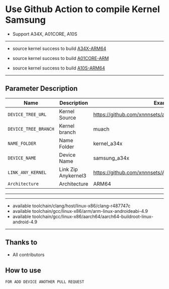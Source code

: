 # Use Github Action to compile Kernel Samsung

- Support A34X, A01CORE, A10S

---

* source kernel success to build [A34X-ARM64](https://github.com/xnnnsets/android_kernel_samsung_a34x)

* source kernel success to build [A01CORE-ARM](https://github.com/xnnnsets/android_kernel_samsung_a01core)

* source kernel success to build [A10S-ARM64](https://github.com/xnnnsets/android_kernel_samsung_a10s)

---

## Parameter Description

| Name | Description | Example |
| ------------ | -------------------- | ------------ |
| `DEVICE_TREE_URL` | Kernel Source | https://github.com/xnnnsets/android_kernel_samsung_a34x |
| `DEVICE_TREE_BRANCH` | Kernel branch | muach |
| `NAME_FOLDER` | Name Folder | kernel_a34x |
| `DEVICE_NAME` | Device Name | samsung_a34x |
| `LINK_ANY_KERNEL` | Link Zip Anykernel3 | https://github.com/xnnnsets/AnyKernel3 |
| `Architecture` | Architecture | ARM64 |
-----

---
* available toolchain/clang/host/linux-x86/clang-r487747c
* available toolchain/gcc/linux-x86/arm/arm-linux-androideabi-4.9
* available toolchain/gcc/linux-x86/aarch64/aarch64-buildroot-linux-android-4.9
---

## Thanks to
- All contributors

## How to use
```
FOR ADD DEVICE ANOTHER PULL REQUEST
```
